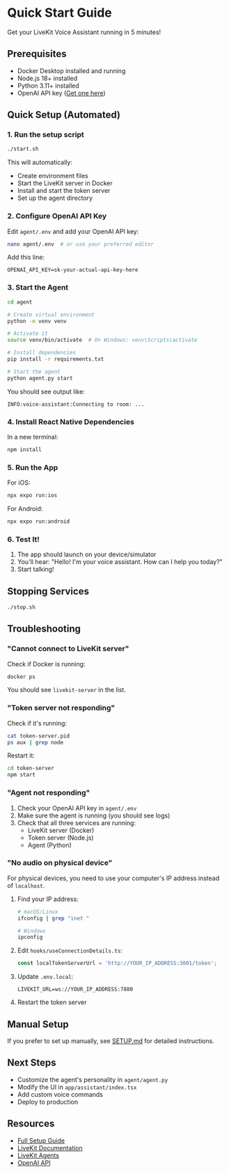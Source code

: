 # Quick Start Guide

Get your LiveKit Voice Assistant running in 5 minutes!

## Prerequisites

- Docker Desktop installed and running
- Node.js 18+ installed
- Python 3.11+ installed
- OpenAI API key ([Get one here](https://platform.openai.com/api-keys))

## Quick Setup (Automated)

### 1. Run the setup script

```bash
./start.sh
```

This will automatically:
- Create environment files
- Start the LiveKit server in Docker
- Install and start the token server
- Set up the agent directory

### 2. Configure OpenAI API Key

Edit `agent/.env` and add your OpenAI API key:

```bash
nano agent/.env  # or use your preferred editor
```

Add this line:
```
OPENAI_API_KEY=sk-your-actual-api-key-here
```

### 3. Start the Agent

```bash
cd agent

# Create virtual environment
python -m venv venv

# Activate it
source venv/bin/activate  # On Windows: venv\Scripts\activate

# Install dependencies
pip install -r requirements.txt

# Start the agent
python agent.py start
```

You should see output like:
```
INFO:voice-assistant:Connecting to room: ...
```

### 4. Install React Native Dependencies

In a new terminal:

```bash
npm install
```

### 5. Run the App

For iOS:
```bash
npx expo run:ios
```

For Android:
```bash
npx expo run:android
```

### 6. Test It!

1. The app should launch on your device/simulator
2. You'll hear: "Hello! I'm your voice assistant. How can I help you today?"
3. Start talking!

## Stopping Services

```bash
./stop.sh
```

## Troubleshooting

### "Cannot connect to LiveKit server"

Check if Docker is running:
```bash
docker ps
```

You should see `livekit-server` in the list.

### "Token server not responding"

Check if it's running:
```bash
cat token-server.pid
ps aux | grep node
```

Restart it:
```bash
cd token-server
npm start
```

### "Agent not responding"

1. Check your OpenAI API key in `agent/.env`
2. Make sure the agent is running (you should see logs)
3. Check that all three services are running:
   - LiveKit server (Docker)
   - Token server (Node.js)
   - Agent (Python)

### "No audio on physical device"

For physical devices, you need to use your computer's IP address instead of `localhost`.

1. Find your IP address:
   ```bash
   # macOS/Linux
   ifconfig | grep "inet "
   
   # Windows
   ipconfig
   ```

2. Edit `hooks/useConnectionDetails.ts`:
   ```typescript
   const localTokenServerUrl = 'http://YOUR_IP_ADDRESS:3001/token';
   ```

3. Update `.env.local`:
   ```
   LIVEKIT_URL=ws://YOUR_IP_ADDRESS:7880
   ```

4. Restart the token server

## Manual Setup

If you prefer to set up manually, see [SETUP.md](SETUP.md) for detailed instructions.

## Next Steps

- Customize the agent's personality in `agent/agent.py`
- Modify the UI in `app/assistant/index.tsx`
- Add custom voice commands
- Deploy to production

## Resources

- [Full Setup Guide](SETUP.md)
- [LiveKit Documentation](https://docs.livekit.io/)
- [LiveKit Agents](https://docs.livekit.io/agents/)
- [OpenAI API](https://platform.openai.com/docs)

